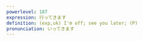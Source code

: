 ```yaml
---
powerlevel: 187
expression: 行ってきます
definition: (exp,uk) I'm off; see you later; (P)
pronunciation: いってきます
---
```

